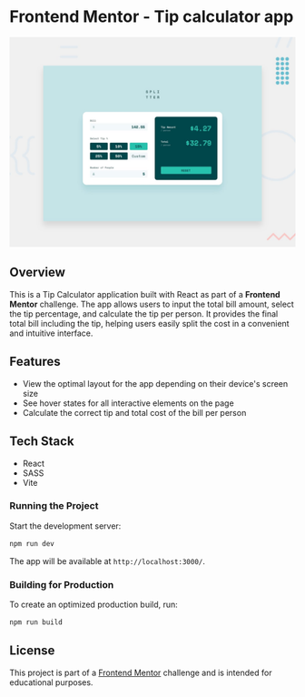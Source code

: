 # Frontend Mentor - Tip calculator app

![Design preview for the Tip calculator app coding challenge](./design/desktop-preview.jpg)

## Overview
This is a Tip Calculator application built with React as part of a **Frontend Mentor** challenge. The app allows users to input the total bill amount, select the tip percentage, and calculate the tip per person. It provides the final total bill including the tip, helping users easily split the cost in a convenient and intuitive interface.

## Features
- View the optimal layout for the app depending on their device's screen size
- See hover states for all interactive elements on the page
- Calculate the correct tip and total cost of the bill per person

## Tech Stack
- React
- SASS
- Vite

### Running the Project
Start the development server:

```sh
npm run dev
```

The app will be available at `http://localhost:3000/`.

### Building for Production

To create an optimized production build, run:

```sh
npm run build
```

## License
This project is part of a [Frontend Mentor](https://www.frontendmentor.io) challenge and is intended for educational purposes.

